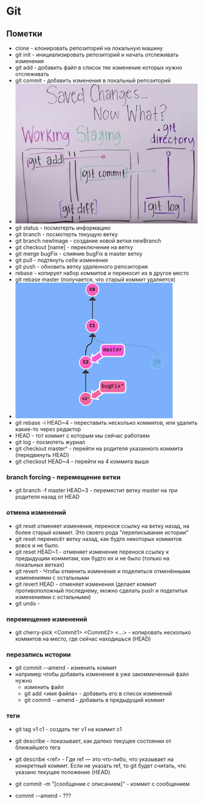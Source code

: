 # Git
## Пометки
- clone - клонировать репозиторий на локальную машину
- git init - инициализировать репозиторий и начать отслеживать изменения
- git add - добавить файл в список тек изменение которых нужно отслеживать
- git commit - добавить изменения в локальный репозиторий
- ![Logo](../resources/git_stages.png)
- git status - посмотерть информацию
- git branch - посмотерть текущую ветку
- git branch newImage - создание новой ветки newBranch
- git checkout [name] - переключение на ветку
- git merge bugFix -  слияние bugFix в master ветку
- git pull - подтянуть себе изменения
- git push - обновить ветку удаленного репозитория
- rebase - копирует набор коммитов и переносит их в другое место
- git rebase master (получается, что старый коммит удаляется)
- ![Logo](../resources/rebase.png)
- git rebase -i HEAD~4 - переставить несколько коммитов, или удалить какие-то через редактор
- HEAD - тот коммит с которым мы сейчас работаем
- git log - посмотеть журнал 
- git checkout master^ - перейти на родителя указанного коммита (передвинуть HEAD)
- git checkout HEAD~4 - перейти на 4 коммита выше
### branch forcing - перемещение ветки
- git branch -f master HEAD~3 - переместит ветку master на три родителя назад от HEAD
### отмена изменений
- git reset отменяет изменения, перенося ссылку на ветку назад, на более старый коммит. Это своего рода "переписывание истории"
- git reset перенесёт ветку назад, как будто некоторых коммитов вовсе и не было.
- git reset HEAD~1 - отменяет изменение перенося ссылку к предыдущим коммитам, как будто их и не было (только на локальных ветках)
- git revert - Чтобы отменить изменения и поделиться отменёнными изменениями с остальными 
- git revert HEAD - отменяет изменения (делает коммит противоположный последнему, можно сделать push и поделитья изменениями с остальными)
- git undo - 
### перемещение изменений
- git cherry-pick \<Commit1> \<Commit2> <...> - копировать несколько коммитов на место, где сейчас находишься (HEAD)
### перезапись истории
- git commit --amend - изменить коммит
- например чтобы добавить изменения в уже закоммиченный файл нужно
  - изменить файл
  - git add \<имя файла> - добавить его в список изменений
  - git commit --amend - добавить в предыдущий коммит
### теги
- git tag v1 c1 - создать тег v1 на коммит c1

- git describe - показывает, как далеко текущее состоянии от ближайшего тега
- git describe \<ref> - Где ref — это что-либо, что указывает на конкретный коммит. Если не указать ref, то git будет считать, что указано текущее положение (HEAD)
- git commit -m "[сообщение с описанием]" - коммит с сообщением
- commit --amend - ???
